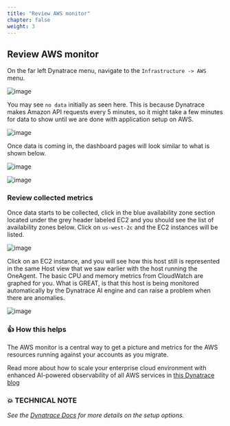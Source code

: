 ```yaml
---
title: "Review AWS monitor"
chapter: false
weight: 3
---
```

## Review AWS monitor

On the far left Dynatrace menu, navigate to the `Infrastructure -> AWS` menu.

![image](/images/aws-lab4_dt-aws-dashboard-menu.png)

You may see `no data` initially as seen here. This is because Dynatrace makes Amazon API requests every 5 minutes, so it might take a few minutes for data to show until we are done with application setup on AWS.

![image](/images/aws-lab4_dt-aws-dashboard-blank.png)

Once data is coming in, the dashboard pages will look similar to what is shown below.

![image](/images/aws-lab4_dt-aws-dashboard-overview.png)

![image](/images/aws-lab4_dt-aws-dashboard.png)

### Review collected metrics

Once data starts to be collected, click in the blue availability zone section located under the grey header labeled EC2 and you should see the list of availability zones below. Click on `us-west-2c` and the EC2 instances will be listed.

![image](/images/aws-lab4_aws-monitor-list.png)

Click on an EC2 instance, and you will see how this host still is represented in the same Host view that we saw earlier with the host running the OneAgent. The basic CPU and memory metrics from CloudWatch are graphed for you. What is GREAT, is that this host is being monitored automatically by the Dynatrace AI engine and can raise a problem when there are anomalies.

![image](/images/aws-lab4_aws-monitor-host.png)

### 👍 How this helps

The AWS monitor is a central way to get a picture and metrics for the AWS resources running against your accounts as you migrate.

Read more about how to scale your enterprise cloud environment with enhanced AI-powered observability of all AWS services in <a href="https://www.dynatrace.com/news/blog/monitor-any-aws-service/" target="_blank">this Dynatrace blog</a>

### 💥 **TECHNICAL NOTE** 

<i>See the <a href="https://www.dynatrace.com/support/help/technology-support/cloud-platforms/amazon-web-services/aws-monitoring-with-dynatrace-saas/" target="_blank">Dynatrace Docs</a> for more details on the setup options.</i>

